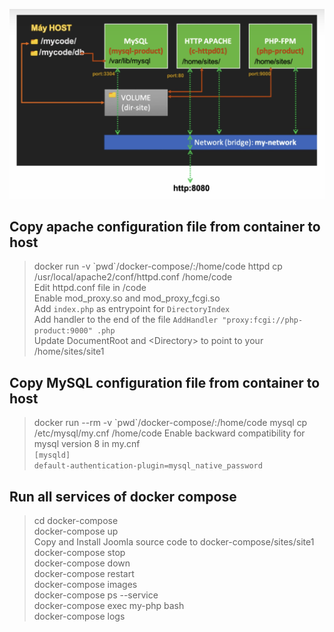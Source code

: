 ![](images/docker-compose.png)
## **Copy apache configuration file from container to host**
> docker run -v \`pwd\`/docker-compose/:/home/code httpd cp /usr/local/apache2/conf/httpd.conf /home/code<br />
> Edit httpd.conf file in /code<br />
> Enable mod_proxy.so and mod_proxy_fcgi.so<br />
> Add `index.php` as entrypoint for `DirectoryIndex`<br />
> Add handler to the end of the file `AddHandler "proxy:fcgi://php-product:9000" .php`<br />
> Update DocumentRoot and \<Directory\> to point to your /home/sites/site1
## **Copy MySQL configuration file from container to host**
> docker run --rm -v \`pwd\`/docker-compose/:/home/code mysql cp /etc/mysql/my.cnf /home/code
> Enable backward compatibility for mysql version 8 in my.cnf<br />
> `[mysqld]`<br />
> `default-authentication-plugin=mysql_native_password`
## **Run all services of docker compose**
> cd docker-compose<br />
> docker-compose up<br />
> Copy and Install Joomla source code to docker-compose/sites/site1<br />
> docker-compose stop<br />
> docker-compose down<br />
> docker-compose restart<br />
> docker-compose images<br />
> docker-compose ps --service<br />
> docker-compose exec my-php bash<br />
> docker-compose logs
